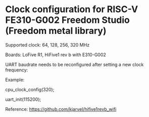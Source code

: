 # Clock configuration for RISC-V FE310-G002 Freedom Studio (Freedom metal library)

Supported clock: 64, 128, 256, 320 MHz

Boards: LoFive R1, HiFive1 rev b with E310-G002

UART baudrate needs to be reconfigured after setting a new clock frequency:

Example:

cpu_clock_config(320);

uart_init(115200);

Reference: https://github.com/kjarvel/hifive1revb_wifi
